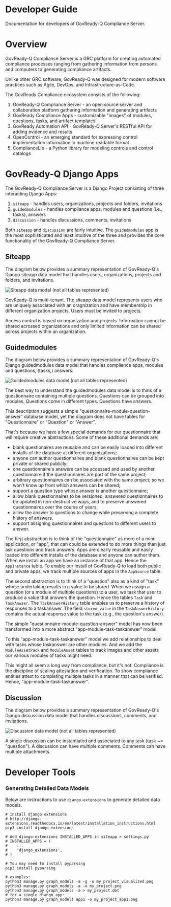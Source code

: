 Developer Guide
================================

Documentation for developers of GovReady-Q Compliance Server.

# Overview

GovReady-Q Compliance Server is a GRC platform for creating automated compliance processes ranging from gathering information from persons and computers to generating compliance artifacts.

Unlike other GRC software, GovReady-Q was designed for modern software practices such as Agile, DevOps, and Infrastructure-as-Code.

The GovReady Compliance ecosystem consists of the following:

1. GovReady-Q Compliance Server - an open source server and collaboration platform gathering information and generating artifacts
1. GovReady Compliance Apps - customizable "images" of modules, questions, tasks, and artifact templates
1. GovReady Automation API - GovReady-Q Server's RESTful API for adding evidence and results
1. OpenControl - an emerging standard for expressing control implementation information in machine readable format
1. ComplianceLib - a Python library for modeling controls and control catalogs

# GovReady-Q Django Apps

The GovReady-Q Compliance Server is a Django Project consisting of three interacting Django Apps:

1. `siteapp` - handles users, organizations, projects and folders, invitations
1. `guidedmodules` - handles compliance apps, modules and questions (i.e., tasks), answers
1. `discussion` - handles discussions, comments, invitations

Both `siteapp` and `discussion` are fairly intuitive. The `guidedmodules` app is the most sophisticated and least intuitive of the three and provides the core functionality of the GovReady-Q Compliance Server.

## Siteapp

The diagram below provides a summary representation of GovReady-Q's Django siteapp data model that handles users, organizations, projects and folders, and invitations.

![Siteapp data model (not all tables represented)](assets/govready-q-siteapp-erd.png)

GovReady-Q is multi-tenant. The siteapp data model represents users who are uniquely associated with an oragnization and have membership in different organization projects. Users must be invited to projects.

Access control is based on organization and projects. Information cannot be shared acrossed organizations and only limited information can be shared across projects within an organization.


## Guidedmodules

The diagram below provides a summary representation of GovReady-Q's Django guidedmodules data model that handles compliance apps, modules and questions, (tasks,) answers. 

![Guildedmodules data model (not all tables represented)](assets/govready-q-guidedmodules-erd.png)

The best way to understand the guidedmodules data model is to think of a questionnaire containing multiple questions. Questions can be grouped into modules. Questions come in different types. Questions have answers.

This description suggests a simple "questionnaire-module-question-answer" database model, yet the diagram does not have tables for "Questionnaire" or "Question" or "Answer".

That's because we have a few special demands for our questionnaire that will require creative abstractions. Some of these additional demands are:

* blank questionaires are reusable and can be easily loaded into different installs of the database at different organizations;
* anyone can author questionnaires and blank questionnaires can be kept private or shared publicly;
* one questionnaire's answers can be accessed and used by another questionnaire if the questionnaires are part of the same project;
* arbitrary questionnaires can be associated with the same project; so we won't know up front which answers can be shared;
* support a question type whose answer is another questionnaire;
* allow blank questionnaires to be versioned, answered questionnaires to be updated in non-destructive ways, and to preserve answered questionnaires over the course of years,
* allow the answer to questions to change while preserving a complete history of answers,
* support assigning questionnaires and questions to different users to answer.

The first abstraction is to think of the "questionnaire" as more of a mini-application, or "app", that can could be extended to do more things than just ask questions and track answers. Apps are clearly reusable and easily loaded into different installs of the database and anyone can author them. When we install an app we have an instance of that app. Hence the `AppInstance` table. To enable our install of GovReady-Q to load both public and private apps, we track multiple sources of apps in the `AppSource` table.

The second abstraction is to think of a "question" also as a kind of "task" whose undertaking results in a value to be stored. When we assign a question (or a module of multiple questions) to a user, we task that user to produce a value that answers the question. Hence the tables `Task` and `TaskAnwser`. The `TaskAnswerHistory` table enables us to preserve a history of responses to a taskanswer. The field `stored_value` in the `TaskAnswerHistory` contains the actual response value to the task (e.g., the question's answer).

The simple "questionnaire-module-question-answer" model has now been transformed into a more abstract "app-module-task-taskanswer" model. 

To this "app-module-task-taskanswer" model we add relationships to deal with tasks whose taskanswer are other modules. And we add the `ModuleAssetPack` and `ModuleAsset` tables to track images and other assets our various modules of tasks might need.

This might all seem a long way from compliance, but it's not. Compliance is the discipline of scaling attestation and verification. To show compliance entities attest to completing multiple tasks in a manner that can be verified. Hence, "app-module-task-taskanswer".


## Discussion

The diagram below provides a summary representation of GovReady-Q's Django discussion data model that handles discussions, comments, and invitations.

![Discussion data model (not all tables represented)](assets/govready-q-discussion-erd.png)

A single discussion can be instantiated and associated to any task (task ~= "question"). A discussion can have multiple comments. Comments can have multiple attachments.


# Developer Tools

### Generating Detailed Data Models

Below are instructions to use `django-extensions` to generate detailed data models.

```
# Install django-extensions
# http://django-extensions.readthedocs.io/en/latest/installation_instructions.html
pip3 install django-extensions

# Add django-extensions INSTALLED_APPS in siteapp > settings.py
# INSTALLED_APPS = (
#    ...
#    'django_extensions',
# )

# You may need to install pyparsing
pip3 install pyparsing

# examples:
python3 manage.py graph_models -a -g -o my_project_visualized.png
python3 manage.py graph_models -a -o my_project.png
python3 manage.py graph_models -a > my_project.dot
# for a single django app:
python3 manage.py graph_models app1 -o my_project_app1.png
```

